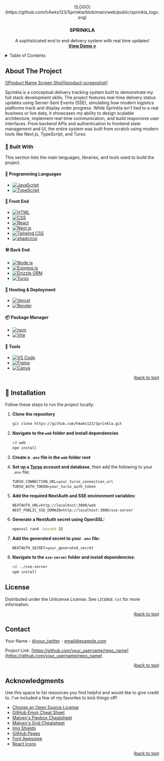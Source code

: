 <a id="readme-top"></a>

<!-- PROJECT LOGO -->
<br />
<div align="center">
![LOGO](https://github.com/h4wks123/Sprinkla/blob/main/web/public/sprinkla_logo.svg)
  
  <h3 align="center">SPRINKLA</h3>
  
  <p align="center">
    A sophisticated end to end delivery system with real time updates!
    <br />
    <a href="https://sprinkla.vercel.app"><strong>View Demo »</strong></a>
    <br />
  </p>
</div>

<!-- TABLE OF CONTENTS -->
<details>
  <summary>Table of Contents</summary>
  <ol>
    <li>
      <a href="#about-the-project">About The Project</a>
      <ul>
        <li><a href="#built-with">Built With</a></li>
      </ul>
    </li>
    <li>
      <a href="#getting-started">Getting Started</a>
      <ul>
        <li><a href="#prerequisites">Prerequisites</a></li>
        <li><a href="#installation">Installation</a></li>
      </ul>
    </li>
    <li><a href="#usage">Usage</a></li>
    <li><a href="#roadmap">Roadmap</a></li>
    <li><a href="#contributing">Contributing</a></li>
    <li><a href="#license">License</a></li>
    <li><a href="#contact">Contact</a></li>
    <li><a href="#acknowledgments">Acknowledgments</a></li>
  </ol>
</details>

<!-- ABOUT THE PROJECT -->

## About The Project

[![Product Name Screen Shot][product-screenshot]](https://example.com)

Sprinkla is a conceptual delivery tracking system built to demonstrate my full stack development skills. The project features real-time delivery status updates using Server-Sent Events (SSE), simulating how modern logistics platforms track and display order progress. While Sprinkla isn't tied to a real business or live data, it showcases my ability to design scalable architecture, implement real-time communication, and build responsive user interfaces. From backend APIs and authentication to frontend state management and UI, the entire system was built from scratch using modern tools like Next.js, TypeScript, and Turso.

### 🚧 Built With

This section lists the main languages, libraries, and tools used to build the project.

#### 🧠 Programming Languages

* [![JavaScript](https://img.shields.io/badge/JavaScript-F7DF1E?logo=javascript\&logoColor=000)](https://developer.mozilla.org/en-US/docs/Web/JavaScript)
* [![TypeScript](https://img.shields.io/badge/TypeScript-3178C6?logo=typescript\&logoColor=fff)](https://www.typescriptlang.org/)

#### 🎨 Front End

* [![HTML](https://img.shields.io/badge/HTML5-E34F26.svg?logo=html5\&logoColor=white)](https://developer.mozilla.org/en-US/docs/Web/HTML)
* [![CSS](https://img.shields.io/badge/CSS3-264de4?logo=css3\&logoColor=white)](https://developer.mozilla.org/en-US/docs/Web/CSS)
* [![React](https://img.shields.io/badge/React-20232A?style=for-the-badge\&logo=react\&logoColor=61DAFB)](https://reactjs.org/)
* [![Next.js](https://img.shields.io/badge/Next.js-000000?style=for-the-badge\&logo=nextdotjs\&logoColor=white)](https://nextjs.org/)
* [![Tailwind CSS](https://img.shields.io/badge/Tailwind_CSS-38B2AC.svg?logo=tailwind-css\&logoColor=white)](https://tailwindcss.com/)
* [![shadcn/ui](https://img.shields.io/badge/shadcn%2Fui-000000?logo=vercel\&logoColor=white)](https://ui.shadcn.dev)

#### 🛠️ Back End

* [![Node.js](https://img.shields.io/badge/Node.js-339933?logo=node.js\&logoColor=white)](https://nodejs.org/)
* [![Express.js](https://img.shields.io/badge/Express.js-404d59?logo=express\&logoColor=white)](https://expressjs.com/)
* [![Drizzle ORM](https://img.shields.io/badge/Drizzle-C5F74F.svg?style=for-the-badge&logo=Drizzle&logoColor=black)](https://orm.drizzle.team/)
* [![Turso](https://img.shields.io/badge/Turso-4FF8D2.svg?style=for-the-badge&logo=Turso&logoColor=black)](https://turso.tech/)

#### 🚀 Hosting & Deployment

* [![Vercel](https://img.shields.io/badge/Vercel-000000.svg?logo=vercel\&logoColor=white)](https://vercel.com/)
* [![Render](https://img.shields.io/badge/Render-000000.svg?style=for-the-badge&logo=Render&logoColor=white)](https://render.com/)

#### 📦 Package Manager

* [![npm](https://img.shields.io/badge/npm-CB3837?logo=npm\&logoColor=white)](https://www.npmjs.com/)
* [![Vite](https://img.shields.io/badge/Vite-646CFF?logo=vite\&logoColor=fff)](https://vitejs.dev/)

#### 🧰 Tools

* [![VS Code](https://img.shields.io/badge/VS_Code-007ACC?logo=visualstudiocode\&logoColor=white)](https://code.visualstudio.com/)
* [![Figma](https://img.shields.io/badge/Figma-F24E1E?logo=figma\&logoColor=white)](https://www.figma.com/)
* [![Canva](https://img.shields.io/badge/Canva-00C4CC?logo=canva\&logoColor=white)](https://www.canva.com/)


<p align="right">(<a href="#readme-top">back to top</a>)</p>

<!-- GETTING STARTED -->

## 🚀 Installation

Follow these steps to run the project locally:

1. **Clone the repository**
   ```sh
   git clone https://github.com/h4wks123/Sprinkla.git
   ```

2. **Navigate to the `web` folder and install dependencies**
   ```sh
   cd web
   npm install
   ```

3. **Create a `.env` file in the `web` folder root**

4. **Set up a [Turso](https://turso.tech/) account and database**, then add the following to your `.env` file:
   ```env
   TURSO_CONNECTION_URL=your_turso_connection_url
   TURSO_AUTH_TOKEN=your_turso_auth_token
   ```

5. **Add the required NextAuth and SSE environment variables:**
   ```env
   NEXTAUTH_URL=http://localhost:3000/web
   NEXT_PUBLIC_SSE_DOMAIN=http://localhost:3000/sse-server
   ```

6. **Generate a NextAuth secret using OpenSSL:**

   ```sh
   openssl rand -base64 32
   ```

7. **Add the generated secret to your `.env` file:**
   ```env
   NEXTAUTH_SECRET=your_generated_secret
   ```

8. **Navigate to the `sse-server` folder and install dependencies:**
   ```sh
   cd ../sse-server
   npm install
   ```
   
<!-- LICENSE -->

## License

Distributed under the Unlicense License. See `LICENSE.txt` for more information.

<p align="right">(<a href="#readme-top">back to top</a>)</p>

<!-- CONTACT -->

## Contact

Your Name - [@your_twitter](https://twitter.com/your_username) - email@example.com

Project Link: [https://github.com/your_username/repo_name](https://github.com/your_username/repo_name)

<p align="right">(<a href="#readme-top">back to top</a>)</p>

<!-- ACKNOWLEDGMENTS -->

## Acknowledgments

Use this space to list resources you find helpful and would like to give credit to. I've included a few of my favorites to kick things off!

- [Choose an Open Source License](https://choosealicense.com)
- [GitHub Emoji Cheat Sheet](https://www.webpagefx.com/tools/emoji-cheat-sheet)
- [Malven's Flexbox Cheatsheet](https://flexbox.malven.co/)
- [Malven's Grid Cheatsheet](https://grid.malven.co/)
- [Img Shields](https://shields.io)
- [GitHub Pages](https://pages.github.com)
- [Font Awesome](https://fontawesome.com)
- [React Icons](https://react-icons.github.io/react-icons/search)

<p align="right">(<a href="#readme-top">back to top</a>)</p>
